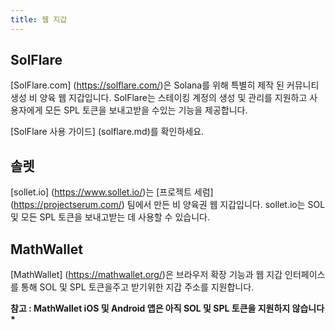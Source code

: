 ```yaml
---
title: 웹 지갑
---
```


## SolFlare

\[SolFlare.com\] (https://solflare.com/)은 Solana를 위해 특별히 제작 된 커뮤니티 생성 비 양육 웹 지갑입니다. SolFlare는 스테이킹 계정의 생성 및 관리를 지원하고 사용자에게 모든 SPL 토큰을 보내고받을 수있는 기능을 제공합니다.

\[SolFlare 사용 가이드\] (solflare.md)를 확인하세요.

## 솔렛

\[sollet.io\] (https://www.sollet.io/)는 \[프로젝트 세럼\] (https://projectserum.com/) 팀에서 만든 비 양육권 웹 지갑입니다. sollet.io는 SOL 및 모든 SPL 토큰을 보내고받는 데 사용할 수 있습니다.

## MathWallet

\[MathWallet\] (https://mathwallet.org/)은 브라우저 확장 기능과 웹 지갑 인터페이스를 통해 SOL 및 SPL 토큰을주고 받기위한 지갑 주소를 지원합니다.

**참고 : MathWallet iOS 및 Android 앱은 아직 SOL 및 SPL 토큰을 지원하지 않습니다 \***
